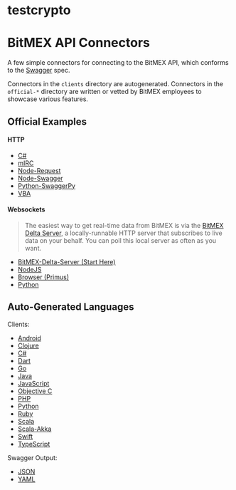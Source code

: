 
# testcrypto

BitMEX API Connectors
=====================

A few simple connectors for connecting to the BitMEX API, which conforms to the
[Swagger](https://github.com/wordnik/swagger-spec/blob/master/versions/1.2.md) spec.

Connectors in the `clients` directory are autogenerated. Connectors in the `official-*` directory
are written or vetted by BitMEX employees to showcase various features.

Official Examples
-----------------

#### HTTP

* [C#](/official-http/csharp)
* [mIRC](/official-http/mIRC)
* [Node-Request](/official-http/node-request)
* [Node-Swagger](/official-http/node-swagger)
* [Python-SwaggerPy](/official-http/python-swaggerpy)
* [VBA](/official-http/vba)

#### Websockets

> The easiest way to get real-time data from BitMEX is via the
[BitMEX Delta Server](/official-ws/delta-server), a locally-runnable
HTTP server that subscribes to live data on your behalf.
You can poll this local server as often as you want.

* [BitMEX-Delta-Server (Start Here)](/official-ws/delta-server)
* [NodeJS](/official-ws/nodejs)
* [Browser (Primus)](/official-ws/browser-primus)
* [Python](/official-ws/python)

Auto-Generated Languages
------------------------

Clients:

* [Android](/auto-generated/android)
* [Clojure](/auto-generated/clojure)
* [C#](/auto-generated/csharp)
* [Dart](/auto-generated/dart)
* [Go](/auto-generated/go)
* [Java](/auto-generated/java)
* [JavaScript](/auto-generated/javascript)
* [Objective C](/auto-generated/objc)
* [PHP](/auto-generated/php)
* [Python](/auto-generated/python)
* [Ruby](/auto-generated/ruby)
* [Scala](/auto-generated/scala)
* [Scala-Akka](/auto-generated/akka-scala)
* [Swift](/auto-generated/swift4)
* [TypeScript](/auto-generated/typescript-fetch)

Swagger Output:

* [JSON](/auto-generated/swagger)
* [YAML](/auto-generated/swagger-yaml)

